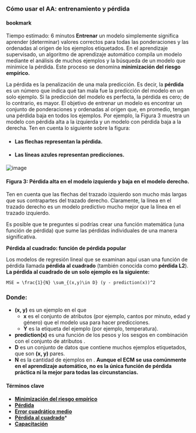 ### Cómo usar el AA: entrenamiento y pérdida 

#### bookmark
Tiempo estimado: 6 minutos
**Entrenar** un modelo simplemente significa aprender (determinar) valores correctos para todas las ponderaciones y las ordenadas al origen de los ejemplos etiquetados. En el aprendizaje supervisado, un algoritmo de aprendizaje automático compila un modelo mediante el análisis de muchos ejemplos y la búsqueda de un modelo que minimice la pérdida. Este proceso se denomina **minimización del riesgo empírico.**

La pérdida es la penalización de una mala predicción. Es decir, la **pérdida** es un número que indica qué tan mala fue la predicción del modelo en un solo ejemplo. Si la predicción del modelo es perfecta, la pérdida es cero; de lo contrario, es mayor. El objetivo de entrenar un modelo es encontrar un conjunto de ponderaciones y ordenadas al origen que, en promedio, tengan una pérdida baja en todos los ejemplos. Por ejemplo, la Figura 3 muestra un modelo con pérdida alta a la izquierda y un modelo con pérdida baja a la derecha. Ten en cuenta lo siguiente sobre la figura:

- #### Las flechas representan la pérdida.
- #### Las líneas azules representan predicciones.

![image](https://github.com/jwattspajaro/Machine_Learning/assets/18930760/2200d7b0-85c1-4cfe-847c-4ad326aa7c46)

#### Figura 3: Pérdida alta en el modelo izquierdo y baja en el modelo derecho.

 

Ten en cuenta que las flechas del trazado izquierdo son mucho más largas que sus contrapartes del trazado derecho. Claramente, la línea en el trazado derecho es un modelo predictivo mucho mejor que la línea en el trazado izquierdo.

Es posible que te preguntes si podrías crear una función matemática (una función de pérdida) que sume las pérdidas individuales de una manera significativa.

**Pérdida al cuadrado: función de pérdida popular**

Los modelos de regresión lineal que se examinan aquí usan una función de pérdida llamada **pérdida al cuadrado** (también conocida como **pérdida L2**). **La pérdida al cuadrado de un solo ejemplo es la siguiente:**

    MSE = \frac{1}{N} \sum_{(x,y)\in D} (y - prediction(x))^2
    
### Donde:

- **(x, y)** es un ejemplo en el que
  -    **x** es el conjunto de atributos (por ejemplo, cantos por minuto, edad y género) que el modelo usa para hacer predicciones.
  -    **Y** es la etiqueta del ejemplo (por ejemplo, temperatura).
- **prediction(x)** es una función de los pesos y los sesgos en combinación con el conjunto de atributos 
.
- **D** es un conjunto de datos que contiene muchos ejemplos etiquetados, que son **(x, y)**  pares.
- **N** es la cantidad de ejemplos en 
.
**Aunque el ECM se usa comúnmente en el aprendizaje automático, no es la única función de pérdida práctica ni la mejor para todas las circunstancias.**

#### Términos clave
- **[Minimización del riesgo empírico](https://developers.google.com/machine-learning/glossary?hl=es-419#ERM)**
- **[Pérdida](https://developers.google.com/machine-learning/glossary?hl=es-419#loss)**
- **[Error cuadrático medio](https://developers.google.com/machine-learning/glossary?hl=es-419#MSE)**
- **[Pérdida al cuadrado](https://developers.google.com/machine-learning/glossary?hl=es-419#squared_loss)***
- **[Capacitación](https://developers.google.com/machine-learning/glossary?hl=es-419#training)**


